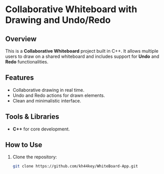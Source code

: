 # Collaborative Whiteboard with Drawing and Undo/Redo

## Overview
This is a **Collaborative Whiteboard** project built in C++. It allows multiple users to draw on a shared whiteboard and includes support for **Undo** and **Redo** functionalities.

## Features
- Collaborative drawing in real time.
- Undo and Redo actions for drawn elements.
- Clean and minimalistic interface.

## Tools & Libraries
- **C++** for core development.

## How to Use
1. Clone the repository:
   ```bash
   git clone https://github.com/kh44key/WhiteBoard-App.git
